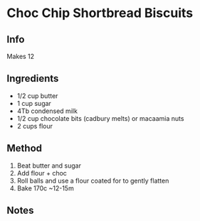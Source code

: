 # Choc Chip Shortbread Biscuits

## Info

Makes 12

## Ingredients

* 1/2 cup butter
* 1 cup sugar
* 4Tb condensed milk
* 1/2 cup chocolate bits (cadbury melts) or macaamia nuts
* 2 cups flour

## Method

1. Beat butter and sugar
2. Add flour + choc
3. Roll balls and use a flour coated for to gently flatten
4. Bake 170c ~12-15m

## Notes
